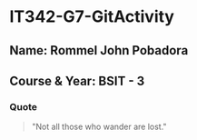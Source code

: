 # IT342-G7-GitActivity


## Name: Rommel John Pobadora  
## Course & Year: BSIT - 3


### Quote
> "Not all those who wander are lost."



